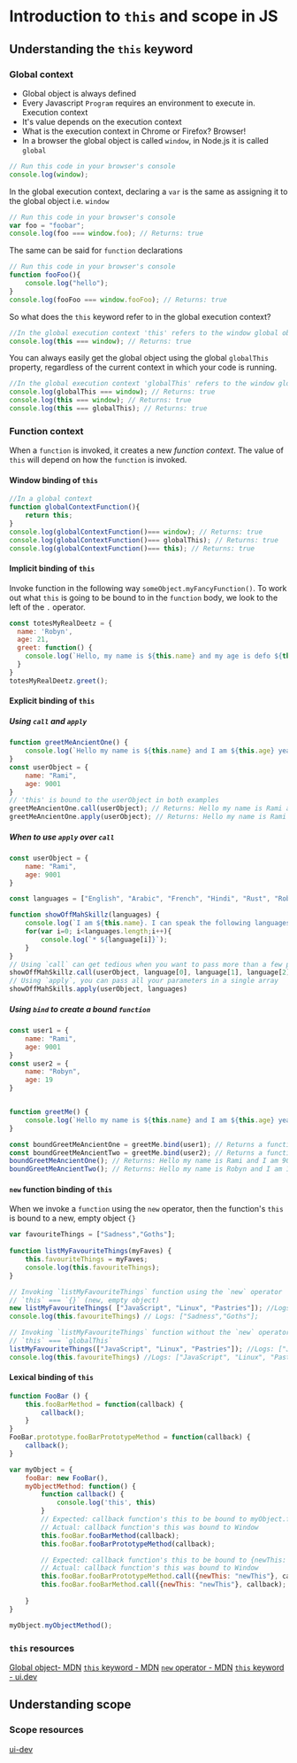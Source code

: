 # Introduction to `this` and scope in JS

## Understanding the `this` keyword

### Global context

- Global object is always defined
- Every Javascript `Program` requires an environment to execute in. Execution context
- It's value depends on the execution context
- What is the execution context in Chrome or Firefox? Browser!
- In a browser the global object is called `window`, in Node.js it is called `global`
  
```javascript
// Run this code in your browser's console
console.log(window);
```

In the global execution context, declaring a `var` is the same as assigning it to the global object i.e. `window`

```javascript
// Run this code in your browser's console
var foo = "foobar";
console.log(foo === window.foo); // Returns: true
```

The same can be said for `function` declarations

```javascript
// Run this code in your browser's console
function fooFoo(){
    console.log("hello");
}
console.log(fooFoo === window.fooFoo); // Returns: true
```

So what does the `this` keyword refer to in the global execution context?

```javascript
//In the global execution context 'this' refers to the window global object
console.log(this === window); // Returns: true
```

You can always easily get the global object using the global `globalThis` property, regardless of the current context in which your code is running.

```javascript
//In the global execution context 'globalThis' refers to the window global object
console.log(globalThis === window); // Returns: true
console.log(this === window); // Returns: true
console.log(this === globalThis); // Returns: true
```

### Function context

When a `function` is invoked, it creates a new _function context_. The value of `this` will depend on how the `function` is invoked.

#### Window binding of `this` 

```javascript
//In a global context
function globalContextFunction(){
    return this;
}
console.log(globalContextFunction()=== window); // Returns: true
console.log(globalContextFunction()=== globalThis); // Returns: true
console.log(globalContextFunction()=== this); // Returns: true
```

#### Implicit binding of `this`

Invoke function in the following way `someObject.myFancyFunction()`. To work out what `this` is going to be bound to in the `function` body, we look to the left of the `.` operator.

```javascript
const totesMyRealDeetz = {
  name: 'Robyn',
  age: 21,
  greet: function() {
    console.log(`Hello, my name is ${this.name} and my age is defo ${this.age}`) // `this` is bound to the `user` object
  }
}
totesMyRealDeetz.greet(); 
```

#### Explicit binding of `this`

##### Using `call` and `apply`

```javascript
function greetMeAncientOne() {
    console.log(`Hello my name is ${this.name} and I am ${this.age} years old`);
}
const userObject = {
    name: "Rami",
    age: 9001
}
// 'this' is bound to the userObject in both examples
greetMeAncientOne.call(userObject); // Returns: Hello my name is Rami and I am 9001 years old. 
greetMeAncientOne.apply(userObject); // Returns: Hello my name is Rami and I am 9001 years old
```

##### When to use `apply` over `call`

```javascript
const userObject = {
    name: "Rami",
    age: 9001
}

const languages = ["English", "Arabic", "French", "Hindi", "Rust", "Robyn"];

function showOffMahSkillz(languages) {
    console.log(`I am ${this.name}. I can speak the following languages: `);
    for(var i=0; i<languages.length;i++){
        console.log(`* ${language[i]}`);
    }
}
// Using `call` can get tedious when you want to pass more than a few parameters to your function
showOffMahSkillz.call(userObject, language[0], language[1], language[2], language[3], language[4], language[5])
// Using `apply`, you can pass all your parameters in a single array
showOffMahSkills.apply(userObject, languages)

```

##### Using `bind` to create a _bound_ `function`

```javascript
const user1 = {
    name: "Rami",
    age: 9001
}
const user2 = {
    name: "Robyn",
    age: 19
}


function greetMe() {
    console.log(`Hello my name is ${this.name} and I am ${this.age} years old`);
}

const boundGreetMeAncientOne = greetMe.bind(user1); // Returns a function with 'this' explicitly bound to the 'user1' object
const boundGreetMeAncientTwo = greetMe.bind(user2); // Returns a function with 'this' explicitly bound to the 'user2' object
boundGreetMeAncientOne(); // Returns: Hello my name is Rami and I am 9001 years old
boundGreetMeAncientTwo(); // Returns: Hello my name is Robyn and I am 19 years old
```

#### `new` function binding of `this`

When we invoke a `function` using the `new` operator, then the function's `this` is bound to a new, empty object `{}`

```javascript
var favouriteThings = ["Sadness","Goths"];
 
function listMyFavouriteThings(myFaves) {
    this.favouriteThings = myFaves;
    console.log(this.favouriteThings);
}

// Invoking `listMyFavouriteThings` function using the `new` operator
// `this` === `{}` (new, empty object)
new listMyFavouriteThings( ["JavaScript", "Linux", "Pastries"]); //Logs: ["JavaScript", "Linux", "Pastries"]
console.log(this.favouriteThings) // Logs: ["Sadness","Goths"];

// Invoking `listMyFavouriteThings` function without the `new` operator 
// `this` === `globalThis`
listMyFavouriteThings(["JavaScript", "Linux", "Pastries"]); //Logs: ["JavaScript", "Linux", "Pastries"]
console.log(this.favouriteThings) //Logs: ["JavaScript", "Linux", "Pastries"]
```

#### Lexical binding of `this`

```javascript
function FooBar () {
    this.fooBarMethod = function(callback) {
        callback();
    }
}
FooBar.prototype.fooBarPrototypeMethod = function(callback) {
    callback();
}

var myObject = {
    fooBar: new FooBar(),
    myObjectMethod: function() {
        function callback() {
            console.log('this', this)
        }
        // Expected: callback function's this to be bound to myObject.fooBar
        // Actual: callback function's this was bound to Window
        this.fooBar.fooBarMethod(callback); 
        this.fooBar.fooBarPrototypeMethod(callback); 

        // Expected: callback function's this to be bound to {newThis: "newThis"}
        // Actual: callback function's this was bound to Window
        this.fooBar.fooBarPrototypeMethod.call({newThis: "newThis"}, callback);
        this.fooBar.fooBarMethod.call({newThis: "newThis"}, callback);
        
    }
}

myObject.myObjectMethod();
```

### `this` resources

[Global object- MDN](https://developer.mozilla.org/en-US/docs/Glossary/Global_object)
[`this` keyword - MDN](https://developer.mozilla.org/en-US/docs/Web/JavaScript/Reference/Operators/this)
[`new` operator - MDN](https://developer.mozilla.org/en-US/docs/Web/JavaScript/Reference/Operators/new)
[`this` keyword - ui.dev](https://ui.dev/this-keyword-call-apply-bind-javascript/)

## Understanding scope

### Scope resources

[ui-dev](https://ui.dev/ultimate-guide-to-execution-contexts-hoisting-scopes-and-closures-in-javascript/)
